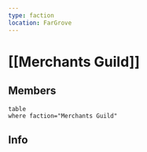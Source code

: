 ```yaml
---
type: faction
location: FarGrove
---
```


# [[Merchants Guild]]

## Members
```dataview
table
where faction="Merchants Guild"
```

## Info